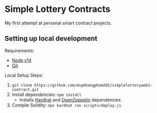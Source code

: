# Simple Lottery Contracts

My first attempt at personal smart contract projects.

## Setting up local development

Requirements:
- [Node v14](https://nodejs.org/download/release/latest-v14.x/)  
- [Git](https://git-scm.com/downloads)


Local Setup Steps:
1. ``git clone https://github.com/duykhangpham201/simplelotteryweb3-contract.git ``
1. Install dependencies: `npm install` 
    - Installs [Hardhat](https://hardhat.org/getting-started/) and [OpenZeppelin](https://docs.openzeppelin.com/contracts/4.x/) dependencies
1. Compile Solidity: ``npx hardhat run scripts/deploy.js``
